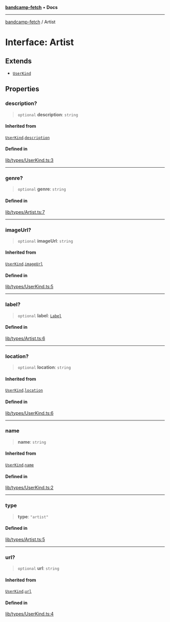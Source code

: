 [**bandcamp-fetch**](../README.md) • **Docs**

***

[bandcamp-fetch](../README.md) / Artist

# Interface: Artist

## Extends

- [`UserKind`](UserKind.md)

## Properties

### description?

> `optional` **description**: `string`

#### Inherited from

[`UserKind`](UserKind.md).[`description`](UserKind.md#description)

#### Defined in

[lib/types/UserKind.ts:3](https://github.com/patrickkfkan/bandcamp-fetch/blob/e4cb82348d4aab387354625a2433077d57362f73/src/lib/types/UserKind.ts#L3)

***

### genre?

> `optional` **genre**: `string`

#### Defined in

[lib/types/Artist.ts:7](https://github.com/patrickkfkan/bandcamp-fetch/blob/e4cb82348d4aab387354625a2433077d57362f73/src/lib/types/Artist.ts#L7)

***

### imageUrl?

> `optional` **imageUrl**: `string`

#### Inherited from

[`UserKind`](UserKind.md).[`imageUrl`](UserKind.md#imageurl)

#### Defined in

[lib/types/UserKind.ts:5](https://github.com/patrickkfkan/bandcamp-fetch/blob/e4cb82348d4aab387354625a2433077d57362f73/src/lib/types/UserKind.ts#L5)

***

### label?

> `optional` **label**: [`Label`](Label.md)

#### Defined in

[lib/types/Artist.ts:6](https://github.com/patrickkfkan/bandcamp-fetch/blob/e4cb82348d4aab387354625a2433077d57362f73/src/lib/types/Artist.ts#L6)

***

### location?

> `optional` **location**: `string`

#### Inherited from

[`UserKind`](UserKind.md).[`location`](UserKind.md#location)

#### Defined in

[lib/types/UserKind.ts:6](https://github.com/patrickkfkan/bandcamp-fetch/blob/e4cb82348d4aab387354625a2433077d57362f73/src/lib/types/UserKind.ts#L6)

***

### name

> **name**: `string`

#### Inherited from

[`UserKind`](UserKind.md).[`name`](UserKind.md#name)

#### Defined in

[lib/types/UserKind.ts:2](https://github.com/patrickkfkan/bandcamp-fetch/blob/e4cb82348d4aab387354625a2433077d57362f73/src/lib/types/UserKind.ts#L2)

***

### type

> **type**: `"artist"`

#### Defined in

[lib/types/Artist.ts:5](https://github.com/patrickkfkan/bandcamp-fetch/blob/e4cb82348d4aab387354625a2433077d57362f73/src/lib/types/Artist.ts#L5)

***

### url?

> `optional` **url**: `string`

#### Inherited from

[`UserKind`](UserKind.md).[`url`](UserKind.md#url)

#### Defined in

[lib/types/UserKind.ts:4](https://github.com/patrickkfkan/bandcamp-fetch/blob/e4cb82348d4aab387354625a2433077d57362f73/src/lib/types/UserKind.ts#L4)
